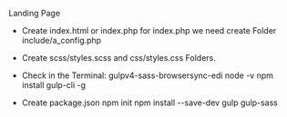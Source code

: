 Landing Page

- Create index.html or index.php for index.php we need create Folder include/a_config.php

- Create scss/styles.scss and css/styles.css Folders.

- Check in the Terminal: 
  gulpv4-sass-browsersync-edi
  node -v 
  npm install gulp-cli -g 
  

- Create package.json
  npm init
  npm install --save-dev gulp gulp-sass 


